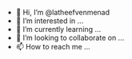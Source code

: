 - 👋 Hi, I’m @latheefvenmenad
- 👀 I’m interested in ...
- 🌱 I’m currently learning ...
- 💞️ I’m looking to collaborate on ...
- 📫 How to reach me ...

<!---
latheefvenmenad/latheefvenmenad is a ✨ special ✨ repository because its `README.md` (this file) appears on your GitHub profile.
You can click the Preview link to take a look at your changes.
--->
